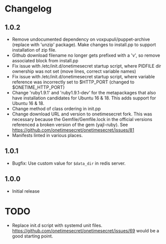 # Changelog

## 1.0.2
* Remove undocumented dependency on voxpupuli/puppet-archive (replace with 'unzip' package). Make changes to install.pp to support installation of zip file.
* Github download filename no longer gets prefixed with a 'v', so remove associated block from install.pp
* Fix issue with /etc/init.d/onetimesecret startup script, where PIDFILE dir ownership was not set (move lines, correct variable names)
* Fix issue with /etc/init.d/onetimesecret startup script, where variable reference was incorrectly set to $HTTP_PORT (changed to $ONETIME_HTTP_PORT)
* Change 'ruby1.9.1' and 'ruby1.9.1-dev' for the metapackages that also have installation candidates for Ubuntu 16 & 18. This adds support for Ubuntu 16 & 18.
* Change method of class ordering in init.pp
* Change download URL and version to onetimesecret fork. This was necessary because the Gemfile/Gemfile.lock in the official versions referenced a broken version of the gem (yajl-ruby). See https://github.com/onetimesecret/onetimesecret/issues/81
* Manifests linted in various places.

## 1.0.1
* Bugfix: Use custom value for  `$data_dir` in redis server.

## 1.0.0
* Initial release

# TODO

* Replace init.d script with systemd unit files. https://github.com/onetimesecret/onetimesecret/issues/69 would be a good starting point.
